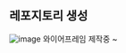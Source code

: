 ## 레포지토리 생성
![image](https://github.com/StudyPuzzle/ToyProjectStudy/assets/140629917/61a34734-67a2-4c7b-bb11-6d770def1cca)
와이어프레임 제작중 ~
